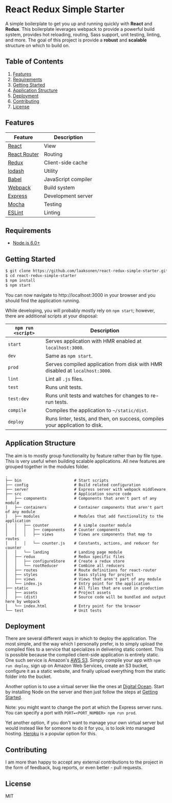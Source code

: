 # React Redux Simple Starter

A simple boilerplate to get you up and running quickly with **React** and
**Redux**. This boilerplate leverages webpack to provide a powerful build
system, provides hot reloading, routing, Sass support, unit testing, linting,
and more. The goal of this project is provide a **robust** and **scalable**
structure on which to build on.

## Table of Contents
1. [Features](#features)
1. [Requirements](#requirements)
1. [Getting Started](#getting-started)
1. [Application Structure](#application-structure)
1. [Deployment](#deployment)
1. [Contributing](#contributing)
1. [License](#license)

## Features
| **Feature** | **Description** |
| ---------|-----------------|
| [React](https://facebook.github.io/react/) | View |
| [React Router](https://github.com/reactjs/react-router) | Routing |
| [Redux](http://redux.js.org/) | Client-side cache |
| [lodash](https://lodash.com/) | Utility |
| [Babel](https://babeljs.io/) | JavaScript compiler |
| [Webpack](https://webpack.github.io/) | Build system |
| [Express](http://expressjs.com/) | Development server |
| [Mocha](https://mochajs.org/) | Testing |
| [ESLint](http://eslint.org/) | Linting |

## Requirements
* [Node.js 6.0+](http://nodejs.org)

## Getting Started
```bash
$ git clone https://github.com/laaksonen/react-redux-simple-starter.git
$ cd react-redux-simple-starter
$ npm install
$ npm start
```
You can now navigate to http://localhost:3000 in your browser and you should
find the application running.

While developing, you will probably mostly rely on ``npm start``; however, there
are additional scripts at your disposal:

|`npm run <script>`|Description|
|------------------|-----------|
|`start`|Serves application with HMR enabled at `localhost:3000`.|
|`dev`|Same as `npm start`.|
|`prod`|Serves compiled application from disk with HMR disabled at `localhost:3000`.|
|`lint`|Lint all `.js` files.|
|`test`|Runs unit tests.|
|`test:dev`|Runs unit tests and watches for changes to re-run tests.|
|`compile`|Compiles the application to `~/static/dist`.|
|`deploy`|Runs linter, tests, and then, on success, compiles your application to disk.|

## Application Structure
The aim is to mostly group functionality by feature rather than by file type. This
is very useful when building scalable applications. All new features are grouped
together in the modules folder.
```
.
├── bin                       # Start scripts
├── config                    # Build related configuration
├── server                    # Express server with webpack middleware
├── src                       # Application source code
│   ├── components            # Components that aren't part of any module
│   ├── containers            # Container components that aren't part of any module
│   ├── modules               # Modules that add functionality to the application
│   │   ├── counter           # A simple counter module
│   │   │   ├── components    # Counter components
│   │   │   ├── views         # Views are components that map to routes
│   │   │   └── counter.js    # Constants, actions, and reducer for counter
│   │   └── landing           # Landing page module
│   ├── redux                 # Redux specific files
│   │   ├── configureStore    # Create a redux store
│   │   └── rootReducer       # Combine all reducers
│   ├── routes                # Route definitions for react-router
│   ├── styles                # Sass styling for project
│   ├── views                 # Views that aren't part of any module
│   └── index.js              # Entry point for the application
├── static                    # All files that are used in production
│   ├── assets                # Project assets
│   ├── (dist)                # Source code will be bundled and output here by webpack
│   └── index.html            # Entry point for the browser
└── test                      # Unit tests
```

## Deployment
There are several different ways in which to deploy the application. The most
simple, and the way which I personally prefer, is to simply upload the compiled
files to a service that specializes in delivering static content.
This is possible because the compiled client-side application is entirely static.
One such service is Amazon's [AWS S3](https://aws.amazon.com/s3/).
Simply compile your app with `npm run deploy`, sign up on Amazon Web Services,
create an S3 bucket, configure it as a static website, and finally upload
everything from the static folder into the bucket.

Another option is to use a virtual server like the ones at
[Digital Ocean](https://www.digitalocean.com/). Start by installing Node on
the server and then just follow the steps at
[Getting Started](#getting-started).

Note: you might want to change the port at which the Express server runs. You can
specify a port with `PORT=<PORT_NUMBER> npm run prod`.

Yet another option, if you don't want to manage your own virtual server but would
instead like for someone to do it for you, is to look into managed hosting.
[Heroku](https://heroku.com) is a popular option for this.

## Contributing
I am more than happy to accept any external contributions to the project in the
form of feedback, bug reports, or even better - pull requests.

## License
MIT
